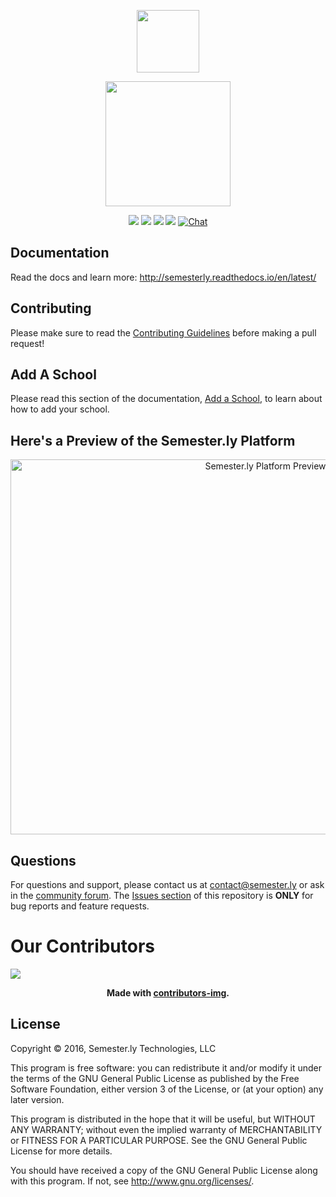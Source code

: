 <p align="center"><a href="https://semester.ly" target="_blank"><img width="100"src="https://semester.ly/static/img/logo2.0-32x32.png"></a></p>
<p align="center"><a href="https://semester.ly" target="_blank"><img width="200" src="http://i.imgur.com/9mMP9bY.png"/></a></p>

<p align="center">
  <a href="https://travis-ci.com/jhuopensource/semesterly"><img src="https://api.travis-ci.com/jhuopensource/semesterly.svg?branch=master"></a>
  <a href="https://www.gnu.org/licenses/gpl-3.0"><img src="https://img.shields.io/badge/License-GPL%20v3-blue.svg"/></a>
  <a href="https://github.com/jhuopensource/semesterly/pulls"><img src="https://img.shields.io/badge/PRs-welcome-brightgreen.svg"/></a>
  <a href="http://semesterly.readthedocs.io/en/latest/"><img src="https://readthedocs.org/projects/docs/badge/?version=latest"/></a>
  <a href="https://discord.gg/txYbphsAV7"><img src="https://img.shields.io/badge/chat-on%20discord-7289da.svg?sanitize=true" alt="Chat"></a>
</p>

## Documentation

Read the docs and learn more: http://semesterly.readthedocs.io/en/latest/

## Contributing

Please make sure to read the [Contributing Guidelines](https://github.com/jhuopensource/semesterly/blob/master/docs/contributing.rst#how-to-contribute) before making a pull request!

## Add A School

Please read this section of the documentation, [Add a School](https://semesterly.readthedocs.io/en/latest/addaschool.html), to learn about how to add your school.

## Here's a Preview of the Semester.ly Platform

<p align="center"><img src="http://i.imgur.com/G543QPJ.jpg" width="800" height="600" alt="Semester.ly Platform Preview"></p>

## Questions

For questions and support, please contact us at <contact@semester.ly> or ask in the [community forum](https://discord.gg/txYbphsAV7). The [Issues section](https://github.com/jhuopensource/semesterly/issues) of this repository is **ONLY** for bug reports and feature requests.

# Our Contributors
<a href="https://github.com/jhuopensource/semesterly/graphs/contributors" align="center">
  <img src="https://contrib.rocks/image?repo=jhuopensource/semesterly" />
</a>
<p align="center" style="font-weight:bold">
Made with <a href="https://contrib.rocks/preview?repo=jhuopensource%2Fsemesterly">contributors-img</a>.
</p>

## License

Copyright © 2016, Semester.ly Technologies, LLC

This program is free software: you can redistribute it and/or modify
it under the terms of the GNU General Public License as published by
the Free Software Foundation, either version 3 of the License, or
(at your option) any later version.

This program is distributed in the hope that it will be useful,
but WITHOUT ANY WARRANTY; without even the implied warranty of
MERCHANTABILITY or FITNESS FOR A PARTICULAR PURPOSE.  See the
GNU General Public License for more details.

You should have received a copy of the GNU General Public License
along with this program.  If not, see <http://www.gnu.org/licenses/>.
